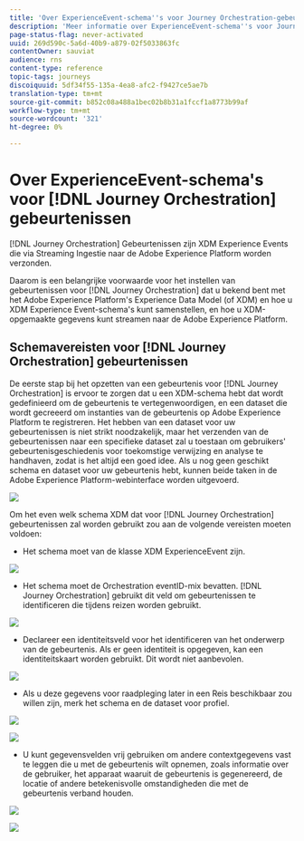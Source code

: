 ```yaml
---
title: 'Over ExperienceEvent-schema''s voor Journey Orchestration-gebeurtenissen '
description: 'Meer informatie over ExperienceEvent-schema''s voor Journey Orchestration Events '
page-status-flag: never-activated
uuid: 269d590c-5a6d-40b9-a879-02f5033863fc
contentOwner: sauviat
audience: rns
content-type: reference
topic-tags: journeys
discoiquuid: 5df34f55-135a-4ea8-afc2-f9427ce5ae7b
translation-type: tm+mt
source-git-commit: b852c08a488a1bec02b8b31a1fccf1a8773b99af
workflow-type: tm+mt
source-wordcount: '321'
ht-degree: 0%

---
```




# Over ExperienceEvent-schema&#39;s voor [!DNL Journey Orchestration] gebeurtenissen

[!DNL Journey Orchestration] Gebeurtenissen zijn XDM Experience Events die via Streaming Ingestie naar de Adobe Experience Platform worden verzonden.

Daarom is een belangrijke voorwaarde voor het instellen van gebeurtenissen voor [!DNL Journey Orchestration] dat u bekend bent met het Adobe Experience Platform&#39;s Experience Data Model (of XDM) en hoe u XDM Experience Event-schema&#39;s kunt samenstellen, en hoe u XDM-opgemaakte gegevens kunt streamen naar de Adobe Experience Platform.

## Schemavereisten voor [!DNL Journey Orchestration] gebeurtenissen

De eerste stap bij het opzetten van een gebeurtenis voor [!DNL Journey Orchestration] is ervoor te zorgen dat u een XDM-schema hebt dat wordt gedefinieerd om de gebeurtenis te vertegenwoordigen, en een dataset die wordt gecreeerd om instanties van de gebeurtenis op Adobe Experience Platform te registreren. Het hebben van een dataset voor uw gebeurtenissen is niet strikt noodzakelijk, maar het verzenden van de gebeurtenissen naar een specifieke dataset zal u toestaan om gebruikers&#39; gebeurtenisgeschiedenis voor toekomstige verwijzing en analyse te handhaven, zodat is het altijd een goed idee. Als u nog geen geschikt schema en dataset voor uw gebeurtenis hebt, kunnen beide taken in de Adobe Experience Platform-webinterface worden uitgevoerd.

![](../assets/schema1.png)

Om het even welk schema XDM dat voor [!DNL Journey Orchestration] gebeurtenissen zal worden gebruikt zou aan de volgende vereisten moeten voldoen:

* Het schema moet van de klasse XDM ExperienceEvent zijn.

![](../assets/schema2.png)

* Het schema moet de Orchestration eventID-mix bevatten. [!DNL Journey Orchestration] gebruikt dit veld om gebeurtenissen te identificeren die tijdens reizen worden gebruikt.

![](../assets/schema3.png)

* Declareer een identiteitsveld voor het identificeren van het onderwerp van de gebeurtenis. Als er geen identiteit is opgegeven, kan een identiteitskaart worden gebruikt. Dit wordt niet aanbevolen.

![](../assets/schema4.png)

* Als u deze gegevens voor raadpleging later in een Reis beschikbaar zou willen zijn, merk het schema en de dataset voor profiel.

![](../assets/schema5.png)

![](../assets/schema6.png)

* U kunt gegevensvelden vrij gebruiken om andere contextgegevens vast te leggen die u met de gebeurtenis wilt opnemen, zoals informatie over de gebruiker, het apparaat waaruit de gebeurtenis is gegenereerd, de locatie of andere betekenisvolle omstandigheden die met de gebeurtenis verband houden.

![](../assets/schema7.png)

![](../assets/schema8.png)